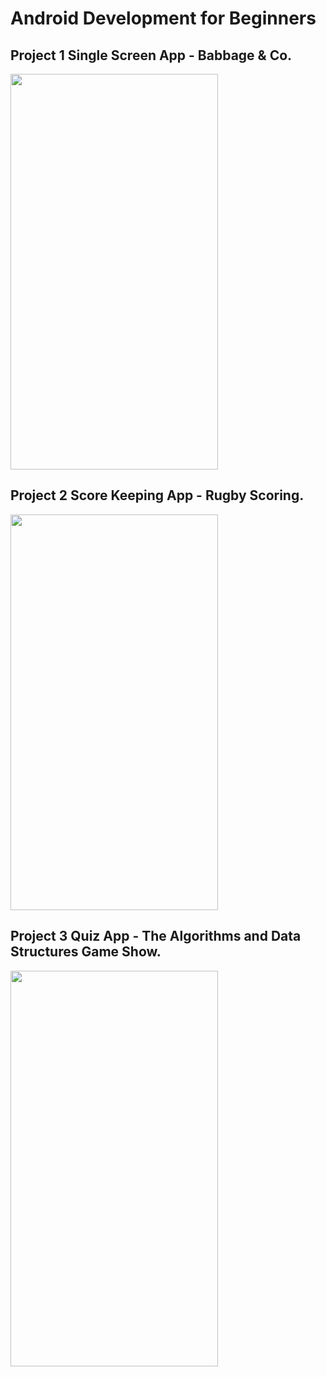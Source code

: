 # Android Development for Beginners
## Project 1 Single Screen App - Babbage & Co.

<img src="https://raw.githubusercontent.com/ketshaka/android-developmet-for-beginners/master/BabbageCo/screenshot_babbageco.png" width="332" height="633" />

## Project 2 Score Keeping App - Rugby Scoring.

<img src="https://raw.githubusercontent.com/ketshaka/android-developmet-for-beginners/master/RugbyScoring/screenshot_rugbyscoring.png" width="332" height="633" />

## Project 3 Quiz App - The Algorithms and Data Structures Game Show.

<img src="https://raw.githubusercontent.com/ketshaka/android-developmet-for-beginners/master/QuizApp/quiz-app-screenshot.png"
width="332" height="633" />
